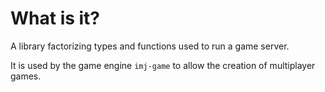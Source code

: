 # What is it?

A library factorizing types and functions used to run a game server.

It is used by the game engine `imj-game` to allow the creation of multiplayer games.
